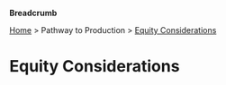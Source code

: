 **Breadcrumb**

[Home](../home.md) > Pathway to Production > [Equity Considerations](ptp/equity.md)

# Equity Considerations